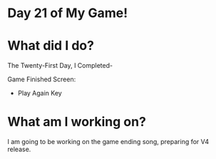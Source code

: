 # Day 21 of My Game!

# What did I do?

The Twenty-First Day, I Completed-

Game Finished Screen:

* Play Again Key 

# What am I working on? 

I am going to be working on the game ending song, preparing for V4 release.
